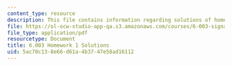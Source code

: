 ```yaml
---
content_type: resource
description: This file contains information regarding solutions of homework 1.
file: https://ol-ocw-studio-app-qa.s3.amazonaws.com/courses/6-003-signals-and-systems-fall-2011/5ac70c138e66d61a4b3747e58ad16112_MIT6_003F11_sol01.pdf
file_type: application/pdf
resourcetype: Document
title: 6.003 Homework 1 Solutions
uid: 5ac70c13-8e66-d61a-4b37-47e58ad16112
---
```

